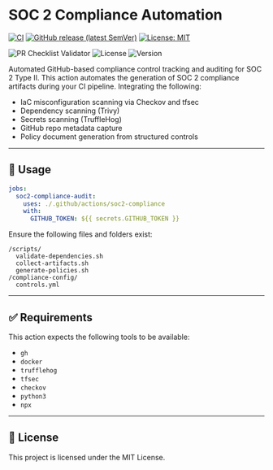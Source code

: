 # SOC 2 Compliance Automation

[![CI](https://github.com/tbowman01/Soc-2-compliance/actions/workflows/test.yml/badge.svg)](https://github.com/tbowman01/Soc-2-compliance/actions/workflows/test.yml)
[![GitHub release (latest SemVer)](https://img.shields.io/github/v/release/tbowman01/Soc-2-compliance?sort=semver)](https://github.com/tbowman01/Soc-2-compliance/releases)
[![License: MIT](https://img.shields.io/badge/License-MIT-blue.svg)](LICENSE)

![PR Checklist Validator](https://github.com/tbowman01/Soc-2-compliance/actions/workflows/pr-checklist-validator.yml/badge.svg)
![License](https://img.shields.io/github/license/tbowman01/Soc-2-compliance)
![Version](https://img.shields.io/github/v/release/tbowman01/Soc-2-compliance?sort=semver)

Automated GitHub-based compliance control tracking and auditing for SOC 2 Type II.
This action automates the generation of SOC 2 compliance artifacts during your CI pipeline. 
Integrating the following: 

- IaC misconfiguration scanning via Checkov and tfsec
- Dependency scanning (Trivy)
- Secrets scanning (TruffleHog)
- GitHub repo metadata capture
- Policy document generation from structured controls

---

## 🚀 Usage

```yaml
jobs:
  soc2-compliance-audit:
    uses: ./.github/actions/soc2-compliance
    with:
      GITHUB_TOKEN: ${{ secrets.GITHUB_TOKEN }}
```

Ensure the following files and folders exist:

```
/scripts/
  validate-dependencies.sh
  collect-artifacts.sh
  generate-policies.sh
/compliance-config/
  controls.yml
```

---

## ✅ Requirements

This action expects the following tools to be available:
- `gh`
- `docker`
- `trufflehog`
- `tfsec`
- `checkov`
- `python3`
- `npx`

---

## 📜 License

This project is licensed under the MIT License.

